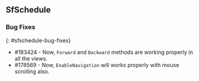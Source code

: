 ## SfSchedule

### Bug Fixes
{: #sfschedule-bug-fixes} 

* \#183424 - Now, `Forward` and `Backward` methods are working properly in all the views.
* \#178569 - Now, `EnableNavigation` will works properly with mouse scrolling also.


 
